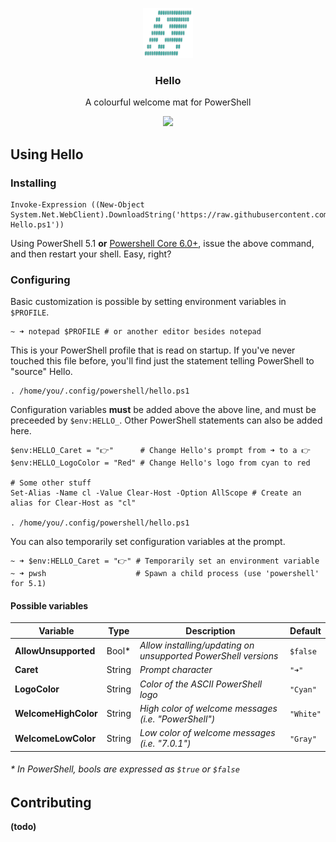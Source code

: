 <p align="center">
  <a href="https://github.com/electricduck/hello">
    <img src=".github/logo.png" width=80 height=80>
  </a>

  <h3 align="center">Hello</h3>

  <p align="center">
    A colourful welcome mat for PowerShell
  </p>
  
  <p align="center">
  <img src="https://i.imgur.com/vygwE2q.png">
  </p>
</p>

## Using Hello

### Installing

```
Invoke-Expression ((New-Object System.Net.WebClient).DownloadString('https://raw.githubusercontent.com/electricduck/hello/develop/Install-Hello.ps1'))
```

Using PowerShell 5.1 **or** [Powershell Core 6.0+](https://github.com/powershell/powershell), issue the above command, and then restart your shell. Easy, right?

### Configuring

Basic customization is possible by setting environment variables in `$PROFILE`.

```
~ ➜ notepad $PROFILE # or another editor besides notepad
```

This is your PowerShell profile that is read on startup. If you've never touched this file before, you'll find just the statement telling PowerShell to "source" Hello.

```
. /home/you/.config/powershell/hello.ps1
```

Configuration variables **must** be added above the above line, and must be preceeded by `$env:HELLO_`. Other PowerShell statements can also be added here.

```
$env:HELLO_Caret = "👉"      # Change Hello's prompt from ➜ to a 👉
$env:HELLO_LogoColor = "Red" # Change Hello's logo from cyan to red

# Some other stuff
Set-Alias -Name cl -Value Clear-Host -Option AllScope # Create an alias for Clear-Host as "cl"

. /home/you/.config/powershell/hello.ps1
```

You can also temporarily set configuration variables at the prompt.

```
~ ➜ $env:HELLO_Caret = "👉" # Temporarily set an environment variable
~ ➜ pwsh                    # Spawn a child process (use 'powershell' for 5.1)
```

#### Possible variables

| **Variable** | **Type** | **Description** | **Default** |
| ------------ | -------- | --------------- | ----------- |
| **AllowUnsupported** | Bool* | _Allow installing/updating on unsupported PowerShell versions_ | `$false` |
| **Caret** | String | _Prompt character_ | `"➜"` |
| **LogoColor** | String | _Color of the ASCII PowerShell logo_ | `"Cyan"` |
| **WelcomeHighColor** | String | _High color of welcome messages (i.e. "PowerShell")_ | `"White"` |
| **WelcomeLowColor** | String | _Low color of welcome messages (i.e. "7.0.1")_ | `"Gray"` |

###### * In PowerShell, bools are expressed as `$true` or `$false`


## Contributing

__(todo)__
